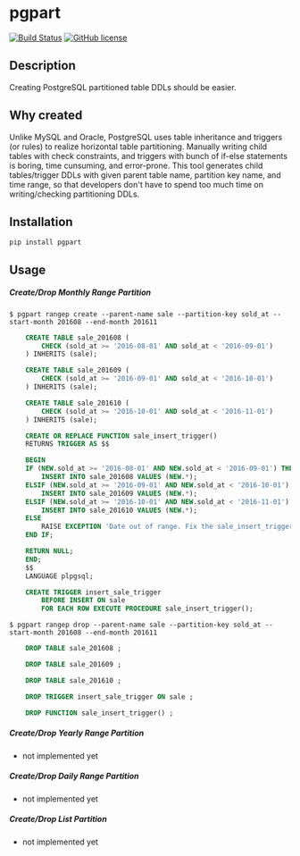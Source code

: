 # pgpart

[![Build Status](https://travis-ci.org/achiku/pgpart.svg?branch=master)](https://travis-ci.org/achiku/pgpart)
[![GitHub license](https://img.shields.io/badge/license-MIT-blue.svg)](https://raw.githubusercontent.com/achiku/pgpart/master/LICENSE)

## Description

Creating PostgreSQL partitioned table DDLs should be easier.


## Why created

Unlike MySQL and Oracle, PostgreSQL uses table inheritance and triggers (or rules) to realize horizontal table partitioning. Manually writing child tables with check constraints, and triggers with bunch of if-else statements is boring, time cunsuming, and error-prone. This tool generates child tables/trigger DDLs with given parent table name, partition key name, and time range, so that developers don't have to spend too much time on writing/checking partitioning DDLs.


## Installation

```
pip install pgpart
```

## Usage

##### Create/Drop Monthly Range Partition

```
$ pgpart rangep create --parent-name sale --partition-key sold_at --start-month 201608 --end-month 201611
```

```sql
    CREATE TABLE sale_201608 (
        CHECK (sold_at >= '2016-08-01' AND sold_at < '2016-09-01')
    ) INHERITS (sale);

    CREATE TABLE sale_201609 (
        CHECK (sold_at >= '2016-09-01' AND sold_at < '2016-10-01')
    ) INHERITS (sale);

    CREATE TABLE sale_201610 (
        CHECK (sold_at >= '2016-10-01' AND sold_at < '2016-11-01')
    ) INHERITS (sale);

    CREATE OR REPLACE FUNCTION sale_insert_trigger()
    RETURNS TRIGGER AS $$

    BEGIN
    IF (NEW.sold_at >= '2016-08-01' AND NEW.sold_at < '2016-09-01') THEN
        INSERT INTO sale_201608 VALUES (NEW.*);
    ELSIF (NEW.sold_at >= '2016-09-01' AND NEW.sold_at < '2016-10-01') THEN
        INSERT INTO sale_201609 VALUES (NEW.*);
    ELSIF (NEW.sold_at >= '2016-10-01' AND NEW.sold_at < '2016-11-01') THEN
        INSERT INTO sale_201610 VALUES (NEW.*);
    ELSE
        RAISE EXCEPTION 'Date out of range. Fix the sale_insert_trigger() function.';
    END IF;

    RETURN NULL;
    END;
    $$
    LANGUAGE plpgsql;

    CREATE TRIGGER insert_sale_trigger
        BEFORE INSERT ON sale
        FOR EACH ROW EXECUTE PROCEDURE sale_insert_trigger();
```

```
$ pgpart rangep drop --parent-name sale --partition-key sold_at --start-month 201608 --end-month 201611
```

```sql
    DROP TABLE sale_201608 ;

    DROP TABLE sale_201609 ;

    DROP TABLE sale_201610 ;

    DROP TRIGGER insert_sale_trigger ON sale ;

    DROP FUNCTION sale_insert_trigger() ;
```


##### Create/Drop Yearly Range Partition

- not implemented yet


##### Create/Drop Daily Range Partition

- not implemented yet


##### Create/Drop List Partition

- not implemented yet
